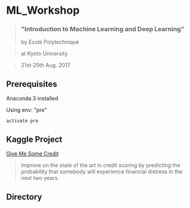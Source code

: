 # ML_Workshop
>### "Introduction to Machine Learning and Deep Learning"
>by Ecole Polytechnique 

>at Kyoto University

>21st-25th Aug. 2017

## Prerequisites
Anaconda 3 installed

Using env: "pre" 

```
activate pre
```

## Kaggle Project
[Give Me Some Credit](https://www.kaggle.com/c/GiveMeSomeCredit)
> Improve on the state of the art in credit scoring by predicting the probability that somebody will experience financial distress in the next two years.

## Directory


